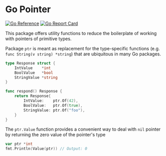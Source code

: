 # Go Pointer

[![Go Reference](https://pkg.go.dev/badge/github.com/rhartert/ptr.svg)](https://pkg.go.dev/github.com/rhartert/ptr)
[![Go Report Card](https://goreportcard.com/badge/github.com/rhartert/ptr)](https://goreportcard.com/report/github.com/rhartert/ptr)

This package offers utility functions to reduce the boilerplate of working with
pointers of primitive types. 

Package `ptr` is meant as replacement for the type-specific functions (e.g.
`func String(v string) *string`) that are ubiquitous in many Go packages.

```go
type Response struct {
    IntValue    *int
    BoolValue   *bool
    StringValue *string
}

func respond() Response {
    return Response{
        IntValue:    ptr.Of(42),
        BoolValue:   ptr.Of(true),
        StringValue: ptr.Of("foo"),
    }
}
```

The `ptr.Value` function provides a convenient way to deal with `nil`
pointer by returning the zero value of the pointer's type

```go
var ptr *int
fmt.Println(Value(ptr)) // Output: 0
```

